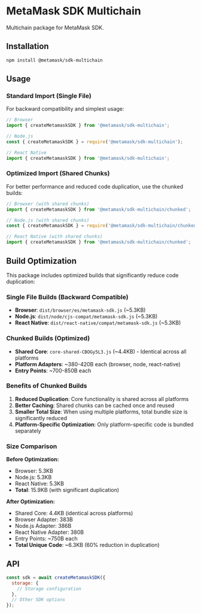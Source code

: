 # MetaMask SDK Multichain

Multichain package for MetaMask SDK.

## Installation

```bash
npm install @metamask/sdk-multichain
```

## Usage

### Standard Import (Single File)

For backward compatibility and simplest usage:

```javascript
// Browser
import { createMetamaskSDK } from '@metamask/sdk-multichain';

// Node.js
const { createMetamaskSDK } = require('@metamask/sdk-multichain');

// React Native
import { createMetamaskSDK } from '@metamask/sdk-multichain';
```

### Optimized Import (Shared Chunks)

For better performance and reduced code duplication, use the chunked builds:

```javascript
// Browser (with shared chunks)
import { createMetamaskSDK } from '@metamask/sdk-multichain/chunked';

// Node.js (with shared chunks)
const { createMetamaskSDK } = require('@metamask/sdk-multichain/chunked');

// React Native (with shared chunks)
import { createMetamaskSDK } from '@metamask/sdk-multichain/chunked';
```

## Build Optimization

This package includes optimized builds that significantly reduce code duplication:

### Single File Builds (Backward Compatible)
- **Browser**: `dist/browser/es/metamask-sdk.js` (~5.3KB)
- **Node.js**: `dist/node/cjs-compat/metamask-sdk.js` (~5.3KB)
- **React Native**: `dist/react-native/compat/metamask-sdk.js` (~5.3KB)

### Chunked Builds (Optimized)
- **Shared Core**: `core-shared-CBOGy5L3.js` (~4.4KB) - Identical across all platforms
- **Platform Adapters**: ~380-420B each (browser, node, react-native)
- **Entry Points**: ~700-850B each

### Benefits of Chunked Builds

1. **Reduced Duplication**: Core functionality is shared across all platforms
2. **Better Caching**: Shared chunks can be cached once and reused
3. **Smaller Total Size**: When using multiple platforms, total bundle size is significantly reduced
4. **Platform-Specific Optimization**: Only platform-specific code is bundled separately

### Size Comparison

**Before Optimization:**
- Browser: 5.3KB
- Node.js: 5.3KB
- React Native: 5.3KB
- **Total**: 15.9KB (with significant duplication)

**After Optimization:**
- Shared Core: 4.4KB (identical across platforms)
- Browser Adapter: 383B
- Node.js Adapter: 386B
- React Native Adapter: 380B
- Entry Points: ~750B each
- **Total Unique Code**: ~6.3KB (60% reduction in duplication)

## API

```javascript
const sdk = await createMetamaskSDK({
  storage: {
    // Storage configuration
  },
  // Other SDK options
});
```
